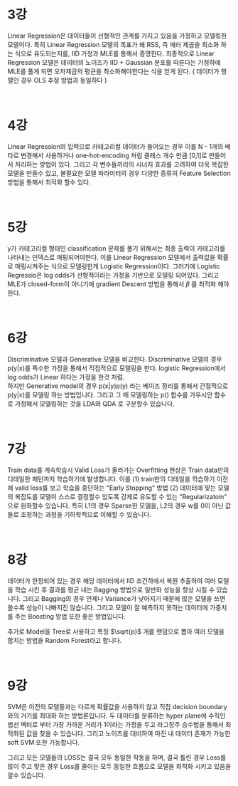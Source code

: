 # 3강

Linear Regression은 데이터들이 선형적인 관계를 가지고 있음을 가정하고 모델링한 모델이다.
특히 Linear Regression 모델의 목표가 왜 RSS, 즉 에러 제곱을 최소화 하는 식으로 유도되는지를, IID 가정과 MLE를 통해서 증명한다. 
최종적으로 Linear Regression 모델은 데이터의 노이즈가 IID + Gaussian 분포를 따른다는 가정하에 MLE를 풀게 되면 오차제곱의 평균을 최소화해야한다는 식을 얻게 된다. ( 데이터가 행렬인 경우 OLS 추정 방법과 동일하다 )

<br>

# 4강 

Linear Regression의 입력으로 카테고리컬 데이터가 들어오는 경우 이를 N - 1개의 베타로 변경해서 사용하거나 one-hot-encoding 처럼 클래스 개수 만큼 [0,1]로 만들어서 처리하는 방법이 있다. 
그리고 각 변수들끼리의 시너지 효과를 고려하여 더욱 복잡한 모델을 만들수 있고, 불필요한 모델 파라미터의 경우 다양한 종류의 Feature Selection 방법을 통해서 최적화 할수 있다.

<br>

# 5강 

y가 카테고리컬 형태인 classification 문제를 풀기 위해서는 최종 출력이 카테고리를 나타내는 인덱스로 매핑되어야한다. 이를 Linear Regression 모델에서 출력값을 확률로 매핑시켜주는 식으로 모델링한게 Logistic Regression이다. 그러기에 Logistic Regressio은 log odds가 선형적이라는 가정을 기반으로 모델링 되어있다. 그리고 MLE가 closed-form이 아니기에 gradient Descent 방법을 통해서 $\beta$ 를 최적화 해야한다.

<br>

# 6강 

Discriminative 모델과 Generative 모델을 비교한다.
Discriminative 모델의 경우 p(y|x)를 특수한 가정을 통해서 직접적으로 모델링을 한다. logistic Regression에서 log odds가 Linear 하다는 가정을 한것 처럼. <br> 하지만 Generative model의 경우 p(x|y)p(y) 라는 베이즈 정리를 통해서 간접적으로 p(y|x)를 모델링 하는 방법입니다. 그리고 그 때 모델링하는 p() 함수를 가우시안 함수로 가정해서 모델링하는 것을 LDA와 QDA 로 구분할수 있습니다.


<br>

# 7강
Train data를 계속학습시 Valid Loss가 올라가는 Overfitting 현상은 Train data만의 디테일한 패턴까지 학습하기에 발생합니다. 이를 (1) train만의 디테일을 학습하기 이전에 valid loss를 보고 학습을 중단하는 "Early Stopping" 방법 (2) 데이터에 맞는 모델의 복잡도를 모델이 스스로 결정할수 있도록 강제로 유도할 수 있는 "Regularizatoin" 으로 완화할수 있습니다. 특히 L1의 경우 Sparse한 모델을, L2의 경우 w를 0이 아닌 값들로 조정하는 과정을 기하학적으로 이해할 수 있습니다.


<br>

# 8강
데이터가 한정되어 있는 경우 해당 데이터에서 IID 조건하에서 복원 추출하여 여러 모델을 학습 시킨 후 결과를 평균 내는 Bagging 방법으로 일반화 성능을 향상 시킬 수 있습니다. 그리고 Bagging의 경우 언제나 Variance가 낮아지기 때문에 많은 모델을 쓰면 쓸수록 성능이 나빠지진 않습니다. 그리고 모델이 잘 예측하지 못하는 데이터에 가중치를 주는 Boosting 방법 또한 좋은 방법입니다. 

추가로 Model을 Tree로 사용하고 특징 $\sqrt{p}$ 개를 랜덤으로 뽑아 여러 모델을 합치는 방법을 Random Forest라고 합니다. 


<br>

# 9강 
SVM은 이전의 모델들과는 다르게 확률값을 사용하지 않고 직접 decision boundary와의 거기를 최대화 하는 방법론입니다. 두 데이터를 분류하는 hyper plane에 수직인 법선 벡터로 부터 가장 가까운 거리가 1이라는 가정을 두고 라그장주 승수법을 통해서 최적화된 값을 찾을 수 있습니다. 그리고 노이즈를 대비하여 마진 내 데이터 존재가 가능한 soft SVM 또한 가능합니다.

그리고 모든 모델들의 LOSS는 결국 모두 동일한 작동을 하며, 결국 틀린 경우 Loss를 많이 주고 맞은 경우 Loss를 줄이는 모두 동일한 흐름으로 모델을 최적화 시키고 있음을 알수 있습니다.